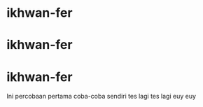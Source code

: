 # ikhwan-fer
# ikhwan-fer
# ikhwan-fer
Ini percobaan pertama
coba-coba sendiri
tes lagi tes lagi euy euy